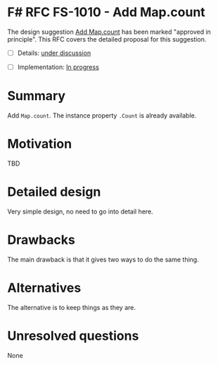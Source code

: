 # F# RFC FS-1010 - Add Map.count

The design suggestion [Add Map.count](https://fslang.uservoice.com/forums/245727-f-language/suggestions/12880398-add-map-count) has been marked "approved in principle".
This RFC covers the detailed proposal for this suggestion.

* [ ] Details: [under discussion](https://github.com/fsharp/FSharpLangDesign/issues/FILL-ME-IN)
* [ ] Implementation: [In progress](https://github.com/Microsoft/visualfsharp/pull/1007)


# Summary
[summary]: #summary

Add ``Map.count``.  The instance property ``.Count`` is already available.

# Motivation
[motivation]: #motivation

TBD

# Detailed design
[design]: #detailed-design

Very simple design, no need to go into detail here.

# Drawbacks
[drawbacks]: #drawbacks

The main drawback is that it gives two ways to do the same thing.

# Alternatives
[alternatives]: #alternatives

The alternative is to keep things as they are.

# Unresolved questions
[unresolved]: #unresolved-questions

None
